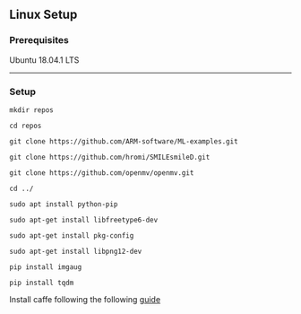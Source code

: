 ## Linux Setup 

### Prerequisites 

Ubuntu 18.04.1 LTS

---

### Setup

```
mkdir repos

cd repos

git clone https://github.com/ARM-software/ML-examples.git

git clone https://github.com/hromi/SMILEsmileD.git

git clone https://github.com/openmv/openmv.git

cd ../

sudo apt install python-pip

sudo apt-get install libfreetype6-dev

sudo apt-get install pkg-config

sudo apt-get install libpng12-dev

pip install imgaug 

pip install tqdm 

```

Install caffe following the following [guide](https://gist.github.com/nikitametha/c54e1abecff7ab53896270509da80215)

